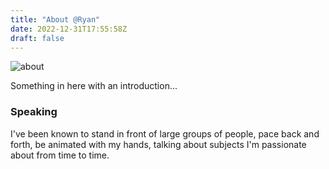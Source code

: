 ```yaml
---
title: "About @Ryan"
date: 2022-12-31T17:55:58Z
draft: false
---
```


![about](/about.jpg)

Something in here with an introduction...

### Speaking

I've been known to stand in front of large groups of people, pace back and forth, be animated with my hands, talking about subjects I'm passionate about from time to time.